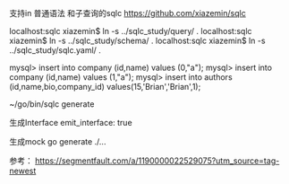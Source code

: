支持in 普通语法 和子查询的sqlc
https://github.com/xiazemin/sqlc

localhost:sqlc xiazemin$ ln -s ../sqlc_study/query/ .
localhost:sqlc xiazemin$ ln -s ../sqlc_study/schema/ .
localhost:sqlc xiazemin$ ln -s ../sqlc_study/sqlc.yaml/ .

mysql> insert into company (id,name) values (0,"a");
mysql> insert into company (id,name) values (1,"a");
mysql> insert into authors (id,name,bio,company_id) values(15,'Brian','Brian',1);

 ~/go/bin/sqlc generate


生成Interface
    emit_interface: true

生成mock
go generate ./...

参考：
https://segmentfault.com/a/1190000022529075?utm_source=tag-newest


